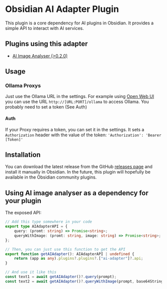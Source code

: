 # Obsidian AI Adapter Plugin

This plugin is a core dependency for AI plugins in Obsidian. It provides a simple API to interact with AI services.

## Plugins using this adapter

- [AI Image Analyser (>0.2.0)](https://github.com/Swaggeroo/obsidian-ai-image-analyzer)

## Usage

### Ollama Proxys

Just use the Ollama URL in the settings. For example using [Open Web UI](https://docs.openwebui.com/) you can use the URL `http://[URL:PORT]/ollama` to access Ollama. You probably need to set a token (See Auth)

#### Auth

If your Proxy requires a token, you can set it in the settings.
It sets a `Authorization` header with the value of the token: `'Authorization': 'Bearer [Token]'`

## Installation

You can download the latest release from the GitHub [releases page](https://github.com/swaggeroo/obsidian-ai-adapter/releases) and install it manually in Obsidian.
In the future, this plugin will hopefully be available in the Obsidian community plugins.

## Using AI image analyser as a dependency for your plugin

The exposed API:

```typescript
// Add this type somewhere in your code
export type AIAdapterAPI = {
	query: (promt: string) => Promise<string>;
	queryWithImage: (promt: string, image: string) => Promise<string>;
};

// Then, you can just use this function to get the API
export function getAIAdapter(): AIAdapterAPI | undefined {
	return (app as any).plugins?.plugins?.["ai-adapter"]?.api;
}

// And use it like this
const text1 = await getAIAdapter()?.query(prompt);
const text2 = await getAIAdapter()?.queryWithImage(prompt, base64String);
```
